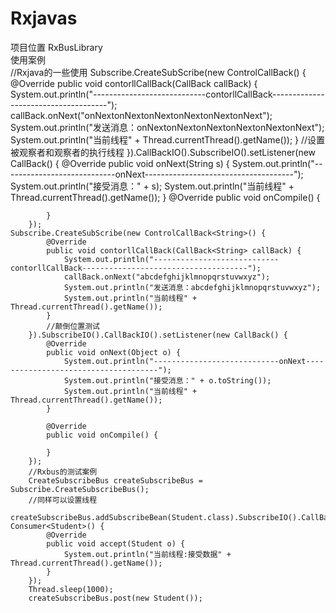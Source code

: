 # Rxjavas
项目位置 RxBusLibrary  
使用案例  
   //Rxjava的一些使用
   Subscribe.CreateSubScribe(new ControlCallBack<String>() {
            @Override
            public void contorllCallBack(CallBack<String> callBack) {
                System.out.println("----------------------------contorllCallBack-------------------------------------");
                callBack.onNext("onNextonNextonNextonNextonNextonNext");
                System.out.println("发送消息：onNextonNextonNextonNextonNextonNext");
                System.out.println("当前线程" + Thread.currentThread().getName());
            }
            //设置被观察者和观察者的执行线程
        }).CallBackIO().SubscribeIO().setListener(new CallBack<String>() {
            @Override
            public void onNext(String s) {
                System.out.println("----------------------------onNext-------------------------------------");
                System.out.println("接受消息：" + s);
                System.out.println("当前线程" + Thread.currentThread().getName());
            }
            @Override
            public void onCompile() {

            }
        });
    Subscribe.CreateSubScribe(new ControlCallBack<String>() {
            @Override
            public void contorllCallBack(CallBack<String> callBack) {
                System.out.println("----------------------------contorllCallBack-------------------------------------");
                callBack.onNext("abcdefghijklmnopqrstuvwxyz");
                System.out.println("发送消息：abcdefghijklmnopqrstuvwxyz");
                System.out.println("当前线程" + Thread.currentThread().getName());
            }
            //颠倒位置测试
        }).SubscribeIO().CallBackIO().setListener(new CallBack() {
            @Override
            public void onNext(Object o) {
                System.out.println("----------------------------onNext-------------------------------------");
                System.out.println("接受消息：" + o.toString());
                System.out.println("当前线程" + Thread.currentThread().getName());
            }

            @Override
            public void onCompile() {

            }
        });
        //Rxbus的测试案例
        CreateSubscribeBus createSubscribeBus = Subscribe.CreateSubscribeBus();
        //同样可以设置线程
        createSubscribeBus.addSubscribeBean(Student.class).SubscribeIO().CallBackIO().setListeners(new Consumer<Student>() {
            @Override
            public void accept(Student o) {
                System.out.println("当前线程:接受数据" + Thread.currentThread().getName());
            }
        });
        Thread.sleep(1000);
        createSubscribeBus.post(new Student());
